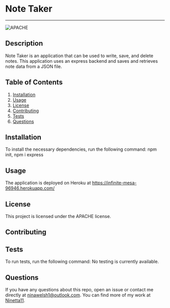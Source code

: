 # Note Taker
  ---

  ![APACHE](https://img.shields.io/badge/license-APACHE-green)

  ## Description
  Note Taker is an application that can be used to write, save, and delete notes. This application uses an express backend and saves and retrieves note data from a JSON file.

  ## Table of Contents
  1. [Installation](#installation)
  2. [Usage](#usage)
  3. [License](#license)
  4. [Contributing](#contributing)
  5. [Tests](#tests)
  6. [Questions](#questions)

  ## Installation
  To install the necessary dependencies, run the following command:
  npm init, npm i express

  ## Usage
  The application is deployed on Heroku at  https://infinite-mesa-96946.herokuapp.com/

  ## License 
  This project is licensed under the APACHE license.

  ## Contributing
  

  ## Tests
  To run tests, run the following command:
  No testing is currently available.

  ## Questions
  If you have any questions about this repo, open an issue or contact me directly at [ninawelsh1@outlook.com](mailto:ninawelsh1@outlook.com). You can find more of my work at [Ninetta11](https://www.github.com/Ninetta11).
